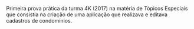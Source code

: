 Primeira prova prática da turma 4K (2017) na matéria de Tópicos Especiais que consistia na criação de uma aplicação que realizava e editava cadastros de condomínios.
